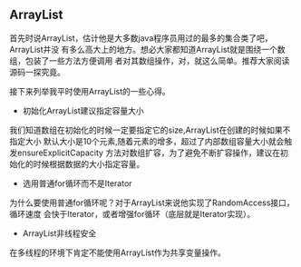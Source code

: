 ## ArrayList

首先时说ArrayList，估计他是大多数java程序员用过的最多的集合类了吧，ArrayList并没
有多么高大上的地方。想必大家都知道ArrayList就是围绕一个数组，包装了一些方法方便调用
者对其数组操作，对，就这么简单。推荐大家阅读源码一探究竟。

接下来列举我平时使用ArrayList的一些心得。

* 初始化ArrayList建议指定容量大小

我们知道数组在初始化的时候一定要指定它的size,ArrayList在创建的时候如果不指定大小
默认大小是10个元素,随着元素的增多，超过了内部数组容量大小就会触发ensureExplicitCapacity
方法对数组扩容，为了避免不断扩容操作，建议在初始化的时候根据数据的大小指定容量。

* 选用普通for循环而不是Iterator

为什么要使用普通for循环呢？对于ArrayList来说他实现了RandomAccess接口，循环速度
会快于Iterator，或者增强for循环（底层就是Iterator实现）。

* ArrayList非线程安全

在多线程的环境下肯定不能使用ArrayList作为共享变量操作。

